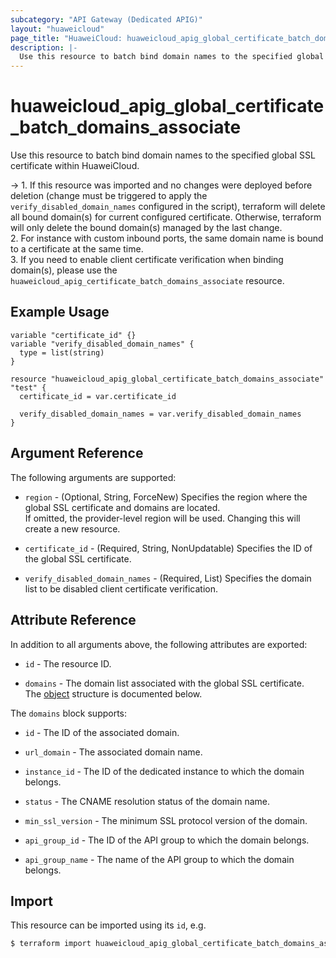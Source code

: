 ```yaml
---
subcategory: "API Gateway (Dedicated APIG)"
layout: "huaweicloud"
page_title: "HuaweiCloud: huaweicloud_apig_global_certificate_batch_domains_associate"
description: |-
  Use this resource to batch bind domain names to the specified global SSL certificate within HuaweiCloud.
---
```


# huaweicloud_apig_global_certificate_batch_domains_associate

Use this resource to batch bind domain names to the specified global SSL certificate within HuaweiCloud.

-> 1. If this resource was imported and no changes were deployed before deletion (change must be triggered to
   apply the `verify_disabled_domain_names` configured in the script), terraform will delete all bound domain(s) for
   current configured certificate. Otherwise, terraform will only delete the bound domain(s) managed by the last change.
   <br/>2. For instance with custom inbound ports, the same domain name is bound to a certificate at the same time.
   <br/>3. If you need to enable client certificate verification when binding domain(s), please use the
   `huaweicloud_apig_certificate_batch_domains_associate` resource.

## Example Usage

```hcl
variable "certificate_id" {}
variable "verify_disabled_domain_names" {
  type = list(string)
}

resource "huaweicloud_apig_global_certificate_batch_domains_associate" "test" {
  certificate_id = var.certificate_id

  verify_disabled_domain_names = var.verify_disabled_domain_names
}
```

## Argument Reference

The following arguments are supported:

* `region` - (Optional, String, ForceNew) Specifies the region where the global SSL certificate and domains
  are located.  
  If omitted, the provider-level region will be used. Changing this will create a new resource.

* `certificate_id` - (Required, String, NonUpdatable) Specifies the ID of the global SSL certificate.

* `verify_disabled_domain_names` - (Required, List) Specifies the domain list to be disabled client certificate
  verification.

## Attribute Reference

In addition to all arguments above, the following attributes are exported:

* `id` - The resource ID.

* `domains` - The domain list associated with the global SSL certificate.  
  The [object](#global_certificate_batch_domains_associate_domains_attr) structure is documented below.
  
<a name="global_certificate_batch_domains_associate_domains_attr"></a>
The `domains` block supports:

* `id` - The ID of the associated domain.

* `url_domain` - The associated domain name.

* `instance_id` - The ID of the dedicated instance to which the domain belongs.

* `status` - The CNAME resolution status of the domain name.

* `min_ssl_version` - The minimum SSL protocol version of the domain.

* `api_group_id` - The ID of the API group to which the domain belongs.

* `api_group_name` - The name of the API group to which the domain belongs.

## Import

This resource can be imported using its `id`, e.g.

```bash
$ terraform import huaweicloud_apig_global_certificate_batch_domains_associate.test <certificate_id>
```

